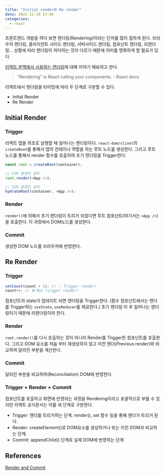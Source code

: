```yaml
---
title: "Initial render와 Re render"
date: 2022-11-29 17:56
categories:
  - react
---
```


프론트엔드 개발을 하다 보면 렌더링(Rendering)이라는 단어를 많이 접하게 된다. 브라우저 렌더링, 클라이언트 사이드 렌더링, 서버사이드 렌더링, 컴포넌트 렌더링, 리렌더링... 상황에 따라 렌더링이 의미하는 것이 다르기 때문에 의미를 명확하게 할 필요가 있다.

[리액트 문맥에서 사용하는 렌더링](https://reactjs.org/docs/rendering-elements.html)에 대해 이야기 해보려고 한다.

> “Rendering” is React calling your components. - React docs

리액트에서 렌더링을 타이밍에 따라 두 단계로 구분할 수 있다.

- Initial Render
- Re Render

## Initial Render

### Trigger

리액트 앱을 최초로 실행할 때 일어나는 렌더링이다. `react-dom/clinet`의 `createRoot`를 통해서 앱의 컨테이너 역할을 하는 루트 노드를 생성한다. 그리고 루트 노드를 통해서 render 함수를 호출하여 초기 렌더링을 Trigger한다.

```typescript
const root = createRoot(container);

// CSR 환경인 경우
root.render(<App />);

// SSR 환경인 경우
hydrateRoot(container, <App />);
```

### Render

`render()`에 의해서 초기 렌더링이 트리거 되었다면 루트 컴포넌트(여기서는 `<App />`)을 호출한다. 이 과정에서 DOM노드를 생성한다.

### Commit

생성한 DOM 노드를 브라우저에 반영한다.

## Re Render

### Trigger

```typescript
setCount(count + 1); // ✅ Trigger render!
count++; // ❌ Not tirgger render!
```

컴포넌트의 state가 업데이트 되면 렌더링을 Trigger한다. (함수 컴포넌트에서는 렌더를 Trigger하는 `useState`, `useReducer`를 제공한다.) 초기 렌더링 이 후 일어나는 렌더링이기 때문에 리렌더링이라 한다.

### Render

`root.render()`를 다시 호출하는 것이 아니라 Render를 Trigger한 컴포넌트를 호출한다. 그리고 DOM 요소를 처음 부터 재생성하지 않고 이전 렌더(Previous render)와 비교하여 달라진 부분을 계산한다.

### Commit

달라진 부분을 비교하여(Reconciliation) DOM에 반영한다.

### Trigger + Render + Commit

컴포넌트를 호출하고 화면에 반영되는 과정을 Rendering이라고 포괄적으로 부를 수 있지만 리액트 공식문서는 이를 세 단계로 구분한다.

- Trigger: 렌더를 트리거하는 단계. render(), set 함수 등을 통해 렌더가 트리거 된다.
- Render: createElement()로 DOM요소를 생성하거나 또는 이전 DOM과 비교하는 단계.
- Commit: appendChild() 단계로 실제 DOM에 반영하는 단계

## References

[Render and Commit](https://beta.reactjs.org/learn/render-and-commit)
